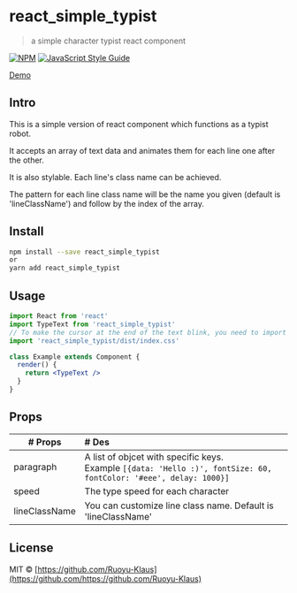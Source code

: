 # react_simple_typist

> a simple character typist react component

[![NPM](https://img.shields.io/npm/v/react_simple_typist.svg)](https://www.npmjs.com/package/react_simple_typist) [![JavaScript Style Guide](https://img.shields.io/badge/code_style-standard-brightgreen.svg)](https://standardjs.com)

[Demo](https://wangruoyu.digital/react_simple_typist/)

## Intro

This is a simple version of react component which functions as a typist robot.

It accepts an array of text data and animates them for each line one after the other.

It is also stylable. Each line's class name can be achieved. 

The pattern for each line class name will be the name you given (default is 'lineClassName') and follow by the index of the array.

## Install

```bash
npm install --save react_simple_typist
or
yarn add react_simple_typist
```

## Usage

```jsx
import React from 'react'
import TypeText from 'react_simple_typist'
// To make the cursor at the end of the text blink, you need to import this css file
import 'react_simple_typist/dist/index.css'

class Example extends Component {
  render() {
    return <TypeText />
  }
}
```

## Props

| # Props       | # Des                                                        |
| ------------- | :----------------------------------------------------------- |
| paragraph     | A list of objcet with specific keys. <br /> Example `[{data: 'Hello :)', fontSize: 60, fontColor: '#eee', delay: 1000}]` |
| speed         | The type speed for each character                            |
| lineClassName | You can customize line class name. Default is 'lineClassName' |



## License

MIT © [https://github.com/Ruoyu-Klaus](https://github.com/https://github.com/Ruoyu-Klaus)

